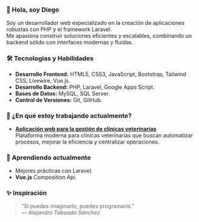 ### 👋 Hola, soy Diego

Soy un desarrollador web especializado en la creación de aplicaciones robustas con PHP y el framework Laravel.  
Me apasiona construir soluciones eficientes y escalables, combinando un backend sólido con interfaces modernas y fluidas.

### 🛠️ Tecnologías y Habilidades  

* **Desarrollo Frontend:** HTML5, CSS3, JavaScript, Bootstrap, Tailwind CSS, Livewire, Vue.js.
* **Desarrollo Backend:** PHP, Laravel, Google Apps Script.
* **Bases de Datos:** MySQL, SQL Server.
* **Control de Versiones:** Git, GitHub.

### 👷 ¿En qué estoy trabajando actualmente?

- [**Aplicación web para la gestión de clínicas veterinarias**](https://d-rodas.github.io/projects/)  
  Plataforma moderna para clínicas veterinarias que buscan automatizar procesos, mejorar la eficiencia y centralizar operaciones.

### 🌱 Aprendiendo actualmente
- Mejores prácticas con Laravel. 
- **Vue.js** Composition Api.

### ✨ Inspiración
> “Si puedes imaginarlo, puedes programarlo.”  
> — *Alejandro Taboada Sánchez*
